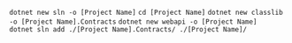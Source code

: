 `dotnet new sln -o [Project Name]`
`cd [Project Name]`
`dotnet new classlib -o [Project Name].Contracts`
`dotnet new webapi -o [Project Name]`  
`dotnet sln add ./[Project Name].Contracts/ ./[Project Name]/`
